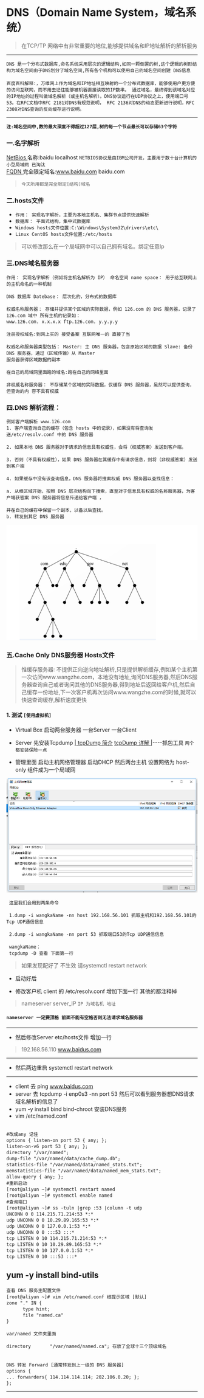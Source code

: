 DNS（Domain Name System，域名系统）
=====
> 在TCP/TP 网络中有非常重要的地位,能够提供域名和IP地址解析的解析服务  

---
`DNS 是一个分布式数据库,命名系统采用层次的逻辑结构,如同一颗倒置的树,这个逻辑的树形结构为域名空间由于DNS划分了域名空间,所有各个机构可以使用自己的域名空间创建
DNS信息`
<br/><br/>
`百度百科解释:，万维网上作为域名和IP地址相互映射的一个分布式数据库，能够使用户更方便的访问互联网，而不用去记住能够被机器直接读取的IP数串。
通过域名，最终得到该域名对应的IP地址的过程叫做域名解析（或主机名解析）。DNS协议运行在UDP协议之上，使用端口号53。在RFC文档中RFC 2181对DNS有规范说明，
RFC 2136对DNS的动态更新进行说明，RFC 2308对DNS查询的反向缓存进行说明。`  

----
**`注:域名空间中,数的最大深度不得超过127层,树的每一个节点最长可以存储63个字符`**
### 一.名字解析
[NetBios ](https://baike.baidu.com/item/NETBIOS/611263?fr=aladdin)名称:baidu localhost `NETBIOS协议是由IBM公司开发，主要用于数十台计算机的小型局域网 已淘汰`  
[FQDN ](https://baike.baidu.com/item/FQDN/5102541?fr=aladdin) 完全限定域名:www.baidu.com  baidu.com
> `今天所用都是完全限定[结构]域名`
### 二.hosts文件 
* `作用： 实现名字解析，主要为本地主机名、集群节点提供快速解析`
* `数据库： 平面式结构，集中式数据库`
* `Windows hosts文件位置:C:\Windows\System32\drivers\etc\`
* `Linux CentOS hosts文件位置:/etc/hosts`
> 可以修改那么在一个局域网中可以自己拥有域名。绑定任意Ip 
### 三.DNS域名服务器
```
作用： 实现名字解析（例如将主机名解析为 IP） 命名空间 name space： 用于给互联网上的主机命名的一种机制 
 
DNS 数据库 Datebase： 层次化的，分布式的数据库 
 
权威名称服务器： 存储并提供某个区域的实际数据，例如 126.com 的 DNS 服务器，记录了 126.com 域中 所有主机的记录如：
www.126.com. x.x.x.x ftp.126.com. y.y.y.y 

注册授权域名:到网上买的 接受备案 互联网唯一的 直接了当 
 
权威名称服务器类型包括： Master: 主 DNS 服务器，包含原始区域的数据 Slave: 备份 DNS 服务器，通过（区域传输）从 Master 
服务器获得区域数据的副本 

在自己的局域网里面跑的域名:跑在自己的网络里面
 
非权威名称服务器： 不存储某个区域的实际数据，仅缓存 DNS 服务器，虽然可以提供查询，但查询的内 容不具有权威
```
### 四.DNS 解析流程： 
```
例如客户端解析 www.126.com 
1. 客户端查询自己的缓存（包含 hosts 中的记录），如果没有将查询发送/etc/resolv.conf 中的 DNS 服务器 

2. 如果本地 DNS 服务器对于请求的信息具有权威性，会将（权威答案）发送到客户端。 

3. 否则（不具有权威性），如果 DNS 服务器在其缓存中有请求信息，则将（非权威答案）发送到客户端  

4. 如果缓存中没有该查询信息，DNS 服务器将搜索权威 DNS 服务器以查找信息：

a. 从根区域开始，按照 DNS 层次结构向下搜索，直至对于信息具有权威的名称服务器，为客户端获答案 DNS 服务器将信息传递给客户端 ，

并在自己的缓存中保留一个副本，以备以后查找。 
b. 转发到其它 DNS 服务器 

``` 
![DNS解析图片](/Image/DNS.png)
### 五.Cache Only DNS服务器 Hosts文件
> 惟缓存服务器: 不提供正向逆向地址解析,只是提供解析缓存,例如某个主机第一次访问www.wangzhe.com，本地没有地址,询问DNS服务器,然后DNS服务器查询自己或者询问其他的DNS服务器,得到地址后返回给客户机,然后自己缓存一份地址,下一次客户机再次访问www.wangzhe.com的时候,就可以快速查询缓存,解析速度更快
#### 1. 测试 `[使用虚拟机]`
* Virtual Box 启动两台服务器 一台Server 一台Client 

* Server 先安装Tcpdump [| tcpDump 简介](https://www.cnblogs.com/f-ck-need-u/p/7064286.html) [tcpDump 详解 |](https://www.cnblogs.com/tingyuxuanzhuzi/p/6906199.html)----抓包工具 `两个都安装保险一点`

* 管理里面 启动主机网络管理器 启动DHCP  然后两台主机 设置网络为 host-only 组件成为一个局域网

![主机管理](/Image/DHCP_Host_only.png)
``` shell
 这里我们会用到两条命令
 
 1.dump -i wangkaName -nn host 192.168.56.101 抓取主机和192.168.56.101的Tcp UDP通信信息
 
 2.dump -i wangkaName -nn port 53 抓取端口53的Tcp UDP通信信息
 
 wangkaName： 
 tcpdump -D 查看 下面第一行
```
> 如果发现配好了 不生效  请systemctl restart network

* 启动好后

* 修改客户机 client 的 /etc/resolv.conf 增加下面一行  其他的都注释掉 
> nameserver server_IP `IP 为域名机 地址`

#### **`nameserver 一定要顶格 前面不能有空格否则无法请求域名服务器`**

-----
* 然后修改Server etc/hosts文件 增加一行  
> 192.168.56.110 www.baidus.com
------------
* 然后两边重启
systemctl restart network
------
* client 去 ping  www.baidus.com
* server 去 tcpdump -i enp0s3 -nn port 53 然后可以看到服务器想DNS请求域名解析的信息了
* yum -y install bind bind-chroot  安装DNS服务
* vim /etc/named.conf
``` shell

#改成any 记住 
options { listen-on port 53 { any; }; 
listen-on-v6 port 53 { any; }; 
directory "/var/named"; 
dump-file "/var/named/data/cache_dump.db";
statistics-file "/var/named/data/named_stats.txt";
memstatistics-file "/var/named/data/named_mem_stats.txt"; 
allow-query { any; }; 
#重新启动 
[root@aliyun ~]# systemctl restart named 
[root@aliyun ~]# systemctl enable named 
#查询端口 
[root@aliyun ~]# ss -tuln |grep :53 |column -t udp
UNCONN 0 0 114.215.71.214:53 *:* 
udp UNCONN 0 0 10.29.89.165:53 *:* 
udp UNCONN 0 0 127.0.0.1:53 *:* 
udp UNCONN 0 0 :::53 :::* 
tcp LISTEN 0 10 114.215.71.214:53 *:* 
tcp LISTEN 0 10 10.29.89.165:53 *:* 
tcp LISTEN 0 10 127.0.0.1:53 *:* 
tcp LISTEN 0 10 :::53 :::* 
```
yum -y install bind-utils
-----
```
查看 DNS 服务主配置文件
[root@aliyun ~]# vim /etc/named.conf 根提示区域 [默认] 
zone "." IN {
      type hint;
      file "named.ca"
}

var/named 文件夹里面

directory       "/var/named/named.ca"; 存放了全球十三个顶级域名

 
DNS 转发 Forward [通常转发到上一级的 DNS 服务器] 
options { 
... forwarders{ 114.114.114.114; 202.106.0.20; }; 
};
```
-----
